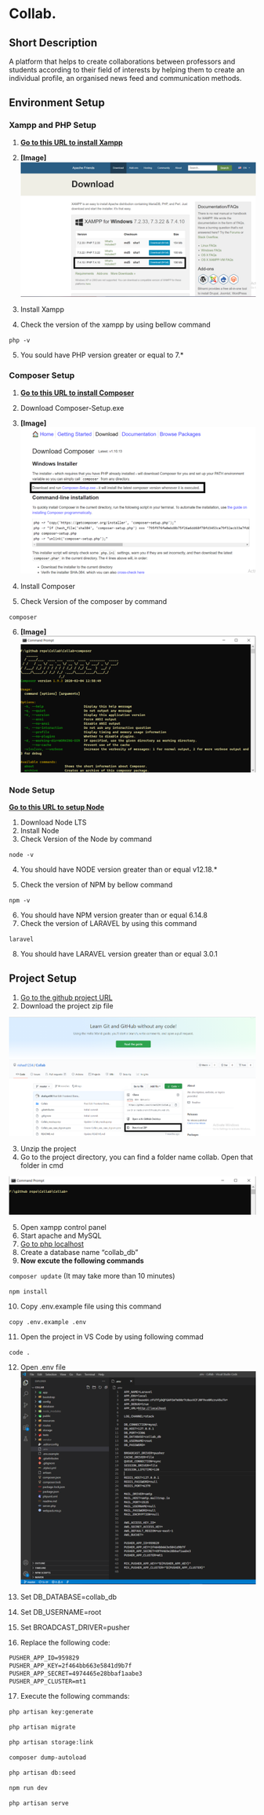 # Collab.
 
## Short Description
A platform that helps to create collaborations between professors and students according to their field of interests by helping them to create an individual profile, an organised news feed and communication methods.

## Environment Setup

### Xampp and PHP Setup
1. **[Go to this URL to install Xampp](https://www.apachefriends.org/download.html)**
2. **[Image]**
![](collab_md_file/xampp_download_page.png)

3. Install Xampp
4. Check the version of the xampp by using bellow command

`php -v`

5. You sould have PHP version greater or equal to 7.*

### Composer Setup
1. **[Go to this URL to install Composer](https://getcomposer.org/download/)**
2. Download Composer-Setup.exe
3. **[Image]**
![](collab_md_file/composer_download_image.png)

4. Install Composer
5. Check Version of the composer by command

`composer`

6. **[Image]**
![](collab_md_file/composer_version.PNG)

### Node Setup
**[Go to this URL to setup Node](https://nodejs.org/en/)**
1. Download Node LTS
2. Install Node
3. Check Version of the Node by command

`node -v`

4. You should have NODE version greater than or equal v12.18.*

5. Check the version of NPM by bellow command

`npm -v`

6. You should have NPM version greater than or equal 6.14.8
7. Check the version of LARAVEL by using this command

`laravel`

8. You should have LARAVEL version greater than or equal 3.0.1

## Project Setup

1. [Go to the github project URL](https://github.com/rishad1234/Collab)
2. Download the project zip file

![](collab_md_file/github_page.png)

3. Unzip the project
4. Go to the project directory, you can find a folder name collab. Open that folder in cmd

![](collab_md_file/project_directory_cmd.PNG)

5. Open xampp control panel
6. Start apache and MySQL
7. [Go to php localhost](http://localhost/phpmyadmin/)
8. Create a database name “collab_db”
9. **Now excute the following commands**

`composer update` (It may take more than 10 minutes)

`npm install`

10. Copy .env.example file using this command

`copy .env.example .env`

11. Open the project in VS Code by using following commad

`code .`

12. Open .env file
![](collab_md_file/env_file.PNG)

13. Set DB_DATABASE=collab_db
14. Set DB_USERNAME=root
15. Set BROADCAST_DRIVER=pusher
16. Replace the following code:

```
PUSHER_APP_ID=959829
PUSHER_APP_KEY=2f464bb663e5841d9b7f
PUSHER_APP_SECRET=4974465e28bbaf1aabe3
PUSHER_APP_CLUSTER=mt1
```

17. Execute the following commands:

`php artisan key:generate`

`php artisan migrate`

`php artisan storage:link`

`composer dump-autoload`

`php artisan db:seed`

`npm run dev`

`php artisan serve` 
